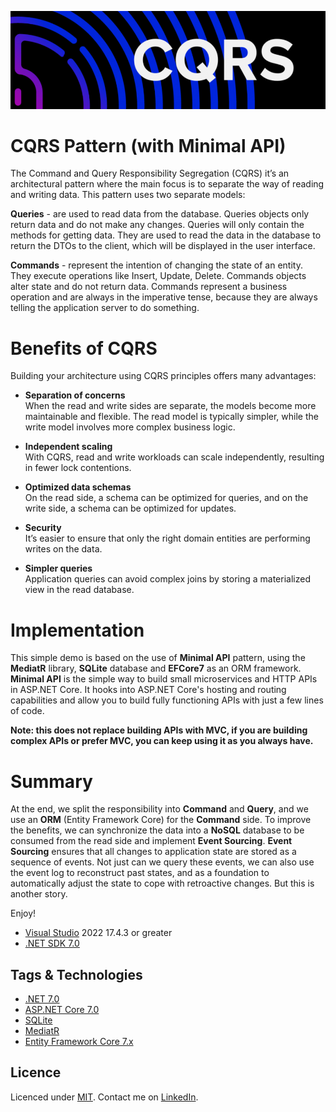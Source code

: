 ![](res/Title.jpg)

# CQRS Pattern (with Minimal API)
The Command and Query Responsibility Segregation (CQRS) it’s an architectural pattern where the main focus is to separate the way of reading and writing data. This pattern uses two separate models:

**Queries** - are used to read data from the database. Queries objects only return data and do not make any changes. Queries will only contain the methods for getting data. They are used to read the data in the database to return the DTOs to the client, which will be displayed in the user interface.

**Commands** - represent the intention of changing the state of an entity. They execute operations like Insert, Update, Delete. Commands objects alter state and do not return data. Commands represent a business operation and are always in the imperative tense, because they are always telling the application server to do something.

# Benefits of CQRS
Building your architecture using CQRS principles offers many advantages:

* **Separation of concerns**  
When the read and write sides are separate, the models become more maintainable and flexible. The read model is typically simpler, while the write model involves more complex business logic.

* **Independent scaling**  
With CQRS, read and write workloads can scale independently, resulting in fewer lock contentions.

* **Optimized data schemas**  
On the read side, a schema can be optimized for queries, and on the write side, a schema can be optimized for updates.

* **Security**  
It’s easier to ensure that only the right domain entities are performing writes on the data.

* **Simpler queries**  
Application queries can avoid complex joins by storing a materialized view in the read database.

# Implementation
This simple demo is based on the use of **Minimal API** pattern, using the **MediatR** library, **SQLite** database and **EFCore7** as an ORM framework.
**Minimal API** is the simple way to build small microservices and HTTP APIs in ASP.NET Core. It hooks into ASP.NET Core's hosting and routing capabilities and allow you to build fully functioning APIs with just a few lines of code.  
 
**Note: this does not replace building APIs with MVC, if you are building complex APIs or prefer MVC, you can keep using it as you always have.**

# Summary
At the end, we split the responsibility into **Command** and **Query**, and we use an **ORM** (Entity Framework Core) for the **Command** side. To improve the benefits, we can synchronize the data into a **NoSQL** database to be consumed from the read side and implement **Event Sourcing**.
**Event Sourcing** ensures that all changes to application state are stored as a sequence of events. Not just can we query these events, we can also use the event log to reconstruct past states, and as a foundation to automatically adjust the state to cope with retroactive changes. But this is another story.

Enjoy!

- [Visual Studio](https://www.visualstudio.com/vs/community) 2022 17.4.3 or greater
- [.NET SDK 7.0](https://dotnet.microsoft.com/en-us/download/dotnet/7.0)

## Tags & Technologies
- [.NET 7.0](https://github.com/dotnet/core/blob/main/release-notes/7.0/7.0.3/7.0.3.md)
- [ASP.NET Core 7.0](https://learn.microsoft.com/en-us/aspnet/core/release-notes/aspnetcore-7.0?view=aspnetcore-7.0)
- [SQLite](https://sqlite.org/index.html)
- [MediatR](https://github.com/jbogard/MediatR)
- [Entity Framework Core 7.x](https://learn.microsoft.com/en-us/ef/core/what-is-new/ef-core-7.0/whatsnew)

## Licence
Licenced under [MIT](http://opensource.org/licenses/mit-license.php).
Contact me on [LinkedIn](https://si.linkedin.com/in/matjazbravc).
